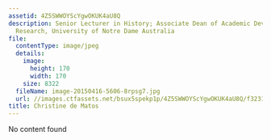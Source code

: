 ```yaml
---
assetid: 4Z5SWWOYScYgwOKUK4aU8Q
description: Senior Lecturer in History; Associate Dean of Academic Development and
  Research, University of Notre Dame Australia
file:
  contentType: image/jpeg
  details:
    image:
      height: 170
      width: 170
    size: 8322
  fileName: image-20150416-5606-8rpsg7.jpg
  url: //images.ctfassets.net/bsux5spekp1p/4Z5SWWOYScYgwOKUK4aU8Q/f323177dda71627659e75849b294b528/image-20150416-5606-8rpsg7.jpg
title: Christine de Matos
---
```

No content found